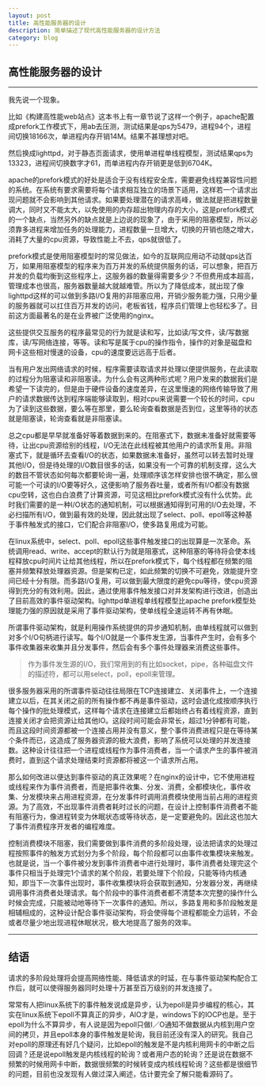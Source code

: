 ```yaml
---
layout: post
title: 高性能服务器的设计
description: 简单描述了现代高性能服务器的设计方法
category: blog
---
```


## 高性能服务器的设计

-------

我先说一个现象。

比如《构建高性能web站点》这本书上有一章节说了这样一个例子，apache配置成prefork工作模式下，用ab去压测，测试结果是qps为5479，进程94个，进程间切换18166次，单进程内存开销14M。结果不甚理想对吧。

然后换成lighttpd，对于静态页面请求，使用单进程单线程模型，测试结果qps为13323，进程间切换数字才61，而单进程内存开销更是低到6704K。

apache的prefork模式的好处是适合于没有线程安全库，需要避免线程兼容性问题的系统。在系统有要求需要将每个请求相互独立的场景下适用，这样若一个请求出现问题就不会影响到其他请求。如果要处理潜在的请求高峰，做法就是把进程数量调大，同时又不能太大，以免使用的内存超出物理内存的大小，这是prefork模式的一个缺点，当然另外的缺点就是上边说的现象了，由于采用的阻塞模型，所以必须靠多进程来增加任务的处理能力，进程数量一旦增大，切换的开销也随之增大，消耗了大量的cpu资源，导致性能上不去，qps就很低了。

prefork模式是使用阻塞模型时的常见做法，如今的互联网应用动不动就qps达百万，如果用阻塞模型的程序来为百万并发的系统提供服务的话，可以想象，把百万并发的负载均衡到这些程序上，这服务器的数量得需要多少？不但费用成本超高，管理成本也很高，服务器数量越大就越难管。所以为了降低成本，就出现了像lighttpd这样的可以做到多路I/O复用的非阻塞应用，开销少服务能力强，只用少量的服务器就可以扛住百万并发的访问，老板省钱，程序员们管理上也轻松多了。目前这方面最著名的是在业界被广泛使用的nginx。

这些提供交互服务的程序最常见的行为就是读和写，比如读/写文件，读/写数据库，读/写网络连接，等等。读和写是属于cpu的操作指令，操作的对象是磁盘和网卡这些相对慢速的设备，cpu的速度要远远高于后者。

当有用户发出网络请求的时候，程序需要读取请求并处理以便提供服务，在此读取的过程分为阻塞读和非阻塞读。为什么会有这两种形式呢？用户发来的数据我们是希望一下读完的，但是由于硬件设备的速度差异，在这里慢速的网络传输导致了用户的请求数据传达到程序端能够读取到，相对cpu来说需要一个较长的时间，cpu为了读到这些数据，要么等在那里，要么轮询查看数据是否到位，这里等待的状态就是阻塞读，轮询查看就是非阻塞读。

总之cpu都是早早就准备好等着数据到来的。在阻塞式下，数据未准备好就需要等待，让出cpu资源给别的线程，I/O无法在此线程被其他用户的请求所复用。非阻塞式下，就是循环去查看I/O的状态，如果数据未准备好，虽然可以转去暂时处理其他I/O，但是待处理的I/O数目很多的话，如果没有一个可靠的机制支撑，这么大的数目不管状态如何每次都要轮询一遍，处理顺序该怎样安排也很不确定，那么很可能一个可读的I/O要等好久，这便影响了服务吞吐量，或者所有I/O都没有数据cpu空转，这也白白浪费了计算资源，可见这相比prefork模式没有什么优势。此时我们需要的是一种I/O状态的通知机制，可以根据通知得到可用的I/O去处理，不必扫描所有I/O，做到最有效的处理，因此就出现了select、poll、epoll等这种基于事件触发式的接口，它们配合非阻塞I/O，使多路复用成为可能。

在linux系统中，select、poll、epoll这些事件触发接口的出现算是一次革命。系统调用read、write、accept的默认行为就是阻塞式，这种阻塞的等待将会使本线程释放cpu时间片让给其他线程，所以在prefork模式下，每个线程都在频繁的阻塞并频繁释放处理器资源。但是架构已定，如此频繁的切换不可避免，效能提升空间已经十分有限。而多路I/O复用，可以做到最大限度的避免cpu等待，使cpu资源得到充分的有效利用。因此，通过使用事件触发接口对并发架构进行改进，创造出了目前高效的事件驱动架构。lighttpd单进程单线程模型比apache prefork模型处理能力强的原因就是采用了事件驱动架构，使单线程全速运转不再有休眠。

所谓事件驱动架构，就是利用操作系统提供的异步通知机制，由单线程就可以做到对多个I/O句柄进行读写。每个I/O就是一个事件发生源，当事件产生时，会有多个事件收集器来收集并且分发事件，然后会有多个事件处理器来消费这些事件。

> 作为事件发生源的I/O，我们常用到的有比如socket，pipe，各种磁盘文件的描述符，都可以用select，poll，epoll来管理。

很多服务器采用的所谓事件驱动往往局限在TCP连接建立、关闭事件上，一个连接建立以后，在其关闭之前的所有操作都不再是事件驱动，这时会退化成按顺序执行每个操作的批处理模式，这样每个请求在连接建立后都始终占有着线程资源，直到连接关闭才会把资源让给其他IO。这段时间可能会非常长，超过1分钟都有可能，而且这段时间资源都被一个连接占用并没有意义，整个事件消费进程只是在等待某个条件而已，这造成了服务器资源的极大浪费，影响了系统可以处理的并发连接数。这种设计往往把一个进程或线程作为事件消费者，当一个请求产生的事件被消费时，直到这个请求处理结束时资源都将被这一个请求所占用。

那么如何改进以便达到事件驱动的真正效果呢？在nginx的设计中，它不使用进程或线程来作为事件消费者，而是把事件收集、分发、消费，全都模块化，事件收集、分发模块来占用进程资源，在分发事件时调用消费模块使用当前占用的进程资源。为了高效，不出现事件消费者耗时过长的问题，在设计上控制事件消费者不能有阻塞行为，像进程转变为休眠状态或等待状态，是一定要避免的。因此这也加大了事件消费程序开发者的编程难度。

控制消费模块不阻塞，我们需要做到事件消费的多阶段处理，设法把请求的处理过程按照事件的触发方式划分为多个阶段，每个阶段都可以由事件收集模块来触发。也就是说，当一个事件被分发到事件消费者中进行处理时，事件消费者处理完这个事件只相当于处理完1个请求的某个阶段，若要处理下个阶段，只能等待内核通知，即当下一次事件出现时，事件收集模块将会获取到通知，分发器分发，再继续调用事件消费者处理请求。每个阶段中的事件消费者都不清楚本次完整的操作什么时候会完成，只能被动地等待下一次事件的通知。所以，多路复用和多阶段触发是相辅相成的，这种设计配合事件驱动架构，将会使得每个进程都能全力运转，不会或者尽量少地出现进程休眠状况，极大地提高了服务的效率。

--------

## 结语

请求的多阶段处理将会提高网络性能、降低请求的时延，在与事件驱动架构配合工作后，就可以使得服务器同时处理十万甚至百万级别的并发连接了。

常常有人把linux系统下的事件触发说成是异步，认为epoll是异步编程的核心，其实在linux系统下epoll不算真正的异步，AIO才是，windows下的IOCP也是。至于epoll为什么不算异步，有人说是因为epoll只做I／O通知不做数据从内核到用户空间的拷贝，并且epoll本身的事件触发是轮询，我目前还没有深入的研究。我自己对epoll的原理还有好几个疑问，比如epoll的触发是不是内核利用网卡的中断之后回调？还是说epoll触发是内核线程的轮询？或者用户态的轮询？还是说在数据不频繁的时候用网卡中断，数据很频繁的时候转变成内核线程轮询？这些都是很细节的问题，目前也没发现有人做过深入阐述，估计要完全了解只能看源码了。
